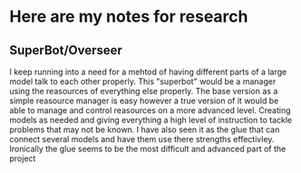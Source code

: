 # Here are my notes for research
## SuperBot/Overseer
I keep running into a need for a mehtod of having different parts of a large model talk to each other properly. This "superbot" would be a manager using the reasources of everything else properly. The base version as a simple reasource manager is easy however a true version of it would be able to manage and control reasources on a more advanced level. Creating models as needed and giving everything a high level of instruction to tackle problems that may not be known. I have also seen it as the glue that can connect several models and have them use there strengths effectivley. Ironically the glue seems to be the most difficult and advanced part of the project 